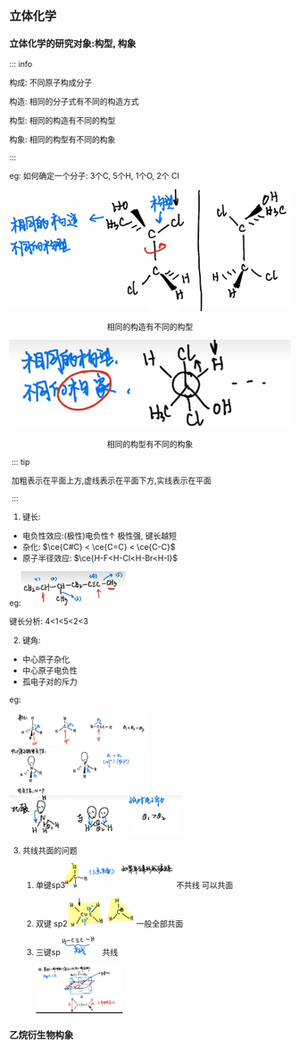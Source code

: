 
## 立体化学

### 

### 立体化学的研究对象:构型, 构象

::: info

构成: 不同原子构成分子

构造: 相同的分子式有不同的构造方式

构型: 相同的构造有不同的构型

构象: 相同的构型有不同的构象

:::

eg: 如何确定一个分子: 3个C, 5个H, 1个O, 2个 Cl

![image-20240426164112903](/chemistry/assets/image-20240426164112903.png)

<center>相同的构造有不同的构型</center>

![image-20240426164242546](/chemistry/assets/image-20240426164242546.png)

<center>相同的构型有不同的构象</center>

​	 ::: tip

​	加粗表示在平面上方,虚线表示在平面下方,实线表示在平面

​	:::



1. 键长: 

 + 电负性效应:(极性)电负性$\uparrow$ 极性强, 键长越短
 + 杂化: $\ce{C#C} < \ce{C=C} < \ce{C-C}$
 + 原子半径效应: $\ce{H-F<H-Cl<H-Br<H-I}$



eg:<img src="/chemistry/assets/image-20240426165328438.png" alt="image-20240426165328438" style="zoom:33%; display:inline; " />

键长分析: 4<1<5<2<3

2. 键角:

+ 中心原子杂化
+ 中心原子电负性
+ 孤电子对的斥力

eg:

<img src="/chemistry/assets/image-20240426170907224.png" alt="image-20240426170907224" style="zoom:33%;" />

<img src="/chemistry/assets/image-20240426170946711.png" alt="image-20240426170946711" style="zoom:33%;" />

<img src="/chemistry/assets/image-20240426171142535.png" alt="image-20240426171142535" style="zoom:33%;" />

3. 共线共面的问题

   1. 单键sp3<img src="/chemistry/assets/image-20240426171327985.png" alt="image-20240426171327985" style="zoom:25%; display: inline;" /> 不共线 可以共面

   2. 双键 sp2<img src="/chemistry/assets/image-20240426171625528.png" alt="image-20240426171625528" style="zoom:25%;" />一般全部共面

   3. 三键sp<img src="/chemistry/assets/image-20240426171702292.png" alt="image-20240426171702292" style="zoom:25%;" />共线

      <img src="/chemistry/assets/image-20240426172345972.png" alt="image-20240426172345972" style="zoom:33%;" />

### 乙烷衍生物构象